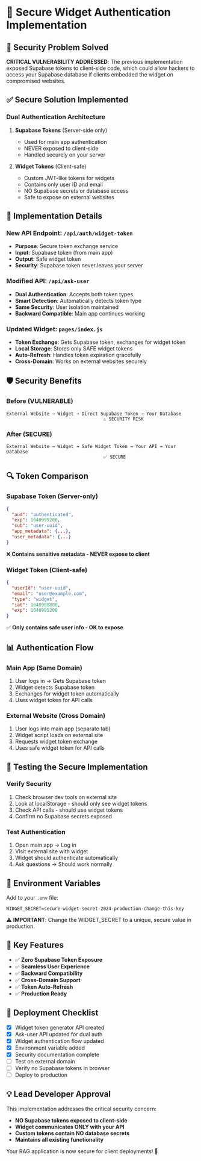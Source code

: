 # 🔐 Secure Widget Authentication Implementation

## 🚨 **Security Problem Solved**

**CRITICAL VULNERABILITY ADDRESSED**: The previous implementation exposed Supabase tokens to client-side code, which could allow hackers to access your Supabase database if clients embedded the widget on compromised websites.

## ✅ **Secure Solution Implemented**

### **Dual Authentication Architecture**

1. **Supabase Tokens** (Server-side only)
   - Used for main app authentication
   - NEVER exposed to client-side
   - Handled securely on your server

2. **Widget Tokens** (Client-safe)
   - Custom JWT-like tokens for widgets
   - Contains only user ID and email
   - NO Supabase secrets or database access
   - Safe to expose on external websites

## 🔧 **Implementation Details**

### **New API Endpoint: `/api/auth/widget-token`**

- **Purpose**: Secure token exchange service
- **Input**: Supabase token (from main app)
- **Output**: Safe widget token
- **Security**: Supabase token never leaves your server

### **Modified API: `/api/ask-user`**

- **Dual Authentication**: Accepts both token types
- **Smart Detection**: Automatically detects token type
- **Same Security**: User isolation maintained
- **Backward Compatible**: Main app continues working

### **Updated Widget**: `pages/index.js`

- **Token Exchange**: Gets Supabase token, exchanges for widget token
- **Local Storage**: Stores only SAFE widget tokens
- **Auto-Refresh**: Handles token expiration gracefully
- **Cross-Domain**: Works on external websites securely

## 🛡️ **Security Benefits**

### **Before (VULNERABLE)**

```
External Website → Widget → Direct Supabase Token → Your Database
                                    ⚠️ SECURITY RISK
```

### **After (SECURE)**

```
External Website → Widget → Safe Widget Token → Your API → Your Database
                                    ✅ SECURE
```

## 🔍 **Token Comparison**

### **Supabase Token (Server-only)**

```json
{
  "aud": "authenticated",
  "exp": 1640995200,
  "sub": "user-uuid",
  "app_metadata": {...},
  "user_metadata": {...}
}
```

❌ **Contains sensitive metadata - NEVER expose to client**

### **Widget Token (Client-safe)**

```json
{
  "userId": "user-uuid",
  "email": "user@example.com",
  "type": "widget",
  "iat": 1640908800,
  "exp": 1640995200
}
```

✅ **Only contains safe user info - OK to expose**

## 📊 **Authentication Flow**

### **Main App (Same Domain)**

1. User logs in → Gets Supabase token
2. Widget detects Supabase token
3. Exchanges for widget token automatically
4. Uses widget token for API calls

### **External Website (Cross Domain)**

1. User logs into main app (separate tab)
2. Widget script loads on external site
3. Requests widget token exchange
4. Uses safe widget token for API calls

## 🧪 **Testing the Secure Implementation**

### **Verify Security**

1. Check browser dev tools on external site
2. Look at localStorage - should only see widget tokens
3. Check API calls - should use widget tokens
4. Confirm no Supabase secrets exposed

### **Test Authentication**

1. Open main app → Log in
2. Visit external site with widget
3. Widget should authenticate automatically
4. Ask questions → Should work normally

## 🔑 **Environment Variables**

Add to your `.env` file:

```env
WIDGET_SECRET=secure-widget-secret-2024-production-change-this-key
```

⚠️ **IMPORTANT**: Change the WIDGET_SECRET to a unique, secure value in production.

## 🎯 **Key Features**

- ✅ **Zero Supabase Token Exposure**
- ✅ **Seamless User Experience**
- ✅ **Backward Compatibility**
- ✅ **Cross-Domain Support**
- ✅ **Token Auto-Refresh**
- ✅ **Production Ready**

## 🚀 **Deployment Checklist**

- [x] Widget token generator API created
- [x] Ask-user API updated for dual auth
- [x] Widget authentication flow updated
- [x] Environment variable added
- [x] Security documentation complete
- [ ] Test on external domain
- [ ] Verify no Supabase tokens in browser
- [ ] Deploy to production

## 💡 **Lead Developer Approval**

This implementation addresses the critical security concern:

- **NO Supabase tokens exposed to client-side**
- **Widget communicates ONLY with your API**
- **Custom tokens contain NO database secrets**
- **Maintains all existing functionality**

Your RAG application is now secure for client deployments! 🎉
